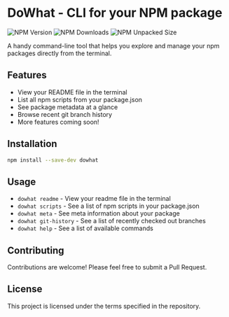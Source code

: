 # DoWhat - CLI for your NPM package

![NPM Version](https://img.shields.io/npm/v/dowhat?style=for-the-badge) ![NPM Downloads](https://img.shields.io/npm/dw/dowhat?style=for-the-badge) ![NPM Unpacked Size](https://img.shields.io/npm/unpacked-size/dowhat?style=for-the-badge)

A handy command-line tool that helps you explore and manage your npm packages directly from the terminal.

## Features

- View your README file in the terminal
- List all npm scripts from your package.json
- See package metadata at a glance
- Browse recent git branch history
- More features coming soon!

## Installation

```bash
npm install --save-dev dowhat
```

## Usage

- `dowhat readme` - View your readme file in the terminal
- `dowhat scripts` - See a list of npm scripts in your package.json
- `dowhat meta` - See meta information about your package
- `dowhat git-history` - See a list of recently checked out branches
- `dowhat help` - See a list of available commands

## Contributing

Contributions are welcome! Please feel free to submit a Pull Request.

## License

This project is licensed under the terms specified in the repository.